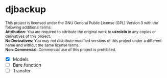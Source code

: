 # djbackup

<sub>This project is licensed under the GNU General Public License (GPL) Version 3 with the following additional terms:</sub><br>
<sub><strong>Attribution:</strong> You are required to attribute the original work to <strong>ukrolelo</strong> in any copies or derivatives of this project.</sub><br>
<sub><strong>No Derivatives:</strong> You may not distribute modified versions of this project under a different name and without the same license terms.</sub><br>
<sub><strong>Non-Commercial:</strong> Commercial use of this project is prohibited.</sub><br>

- [X] Models
- [ ] Bare function
- [ ] Transfer
